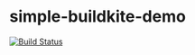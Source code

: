 # simple-buildkite-demo

[![Build Status](https://badge.buildkite.com/5f8387533c01170e97f45e985ef75c1e1d6b1a7a30916ee2e4.svg)](https://buildkite.com/natas-2/my-first-pipeline)
